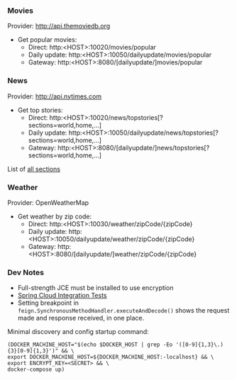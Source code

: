 ### Movies

Provider: http://api.themoviedb.org

   * Get popular movies:
     - Direct: http:\<HOST\>:10020/movies/popular
     - Daily update: http:\<HOST\>:10050/dailyupdate/movies/popular
     - Gateway: http:\<HOST\>:8080/[dailyupdate/]movies/popular

### News

Provider: http://api.nytimes.com

   * Get top stories:
     - Direct: http:\<HOST\>:10020/news/topstories[?sections=world,home,...]
     - Daily update: http:\<HOST\>:10050/dailyupdate/news/topstories[?sections=world,home,...]
     - Gateway: http:\<HOST\>:8080/[dailyupdate/]news/topstories[?sections=world,home,...]

   List of [all sections](http://developer.nytimes.com/docs/read/top_stories_api)

### Weather

Provider: OpenWeatherMap

   * Get weather by zip code:
     - Direct: http:\<HOST\>:10030/weather/zipCode/{zipCode}
     - Daily update: http:\<HOST\>:10050/dailyupdate/weather/zipCode/{zipCode}
     - Gateway: http:\<HOST\>:8080/[dailyupdate/]weather/zipCode/{zipCode}

### Dev Notes
   * Full-strength JCE must be installed to use encryption
   * [Spring Cloud Integration Tests](https://github.com/spring-cloud-samples/tests)
   * Setting breakpoint in `feign.SynchronousMethodHandler.executeAndDecode()`
   shows the request made and response received, in one place.

Minimal discovery and config startup command:
```
(DOCKER_MACHINE_HOST="$(echo $DOCKER_HOST | grep -Eo '([0-9]{1,3}\.){3}[0-9]{1,3}')" && \
export DOCKER_MACHINE_HOST=${DOCKER_MACHINE_HOST:-localhost} && \
export ENCRYPT_KEY=<SECRET> && \
docker-compose up)
```

